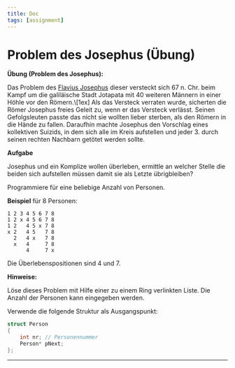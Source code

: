 ```yaml
---
title: Doc
tags: [assignment]
---
```


# Problem des Josephus (Übung)

**Übung (Problem des Josephus):**

Das Problem des [Flavius Josephus](http://de.wikipedia.org/wiki/Josephus-Problem) dieser versteckt sich 67 n. Chr. beim Kampf um die galiläische Stadt Jotapata mit 40 weiteren Männern in einer Höhle vor den Römern.\\[1ex]
Als das Versteck verraten wurde, sicherten die Römer Josephus freies Geleit zu, wenn er das Versteck verlässt. Seinen Gefolgsleuten passte das nicht sie wollten lieber sterben, als den Römern in die Hände zu fallen. Daraufhin machte Josephus den Vorschlag eines kollektiven Suizids, in dem sich alle im Kreis aufstellen und jeder 3. durch seinen rechten Nachbarn getötet werden sollte.

**Aufgabe**

Josephus und ein Komplize wollen überleben, ermittle an welcher Stelle die beiden sich aufstellen müssen damit sie als Letzte übrigbleiben?

Programmiere für eine beliebige Anzahl von Personen.


**Beispiel** für 8 Personen:

```
1 2 3 4 5 6 7 8
1 2 x 4 5 6 7 8
1 2   4 5 x 7 8
x 2   4 5   7 8
  2   4 x   7 8
  x   4     7 8
      4     7 x
```
Die Überlebenspositionen sind 4 und 7.


**Hinweise:**

Löse dieses Problem mit Hilfe einer zu einem Ring verlinkten Liste. Die Anzahl der Personen kann eingegeben werden.

Verwende die folgende Struktur als Ausgangspunkt:

```c
struct Person
{
	int nr; // Personennummer
	Person* pNext;
};
```

---



